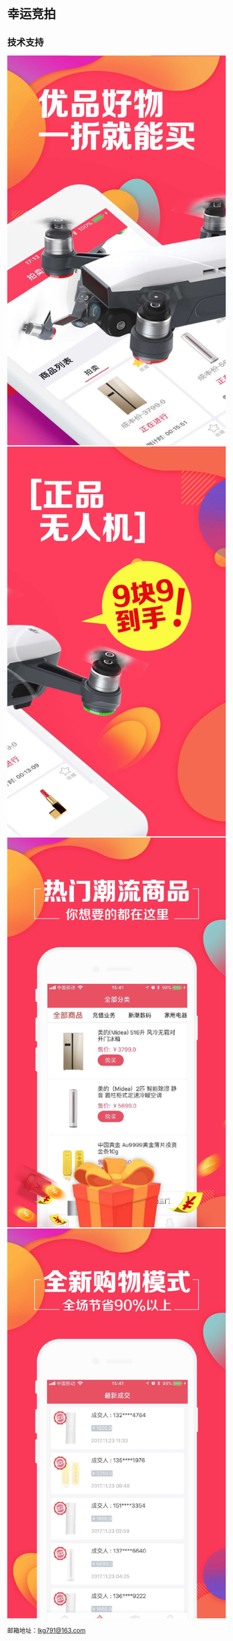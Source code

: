 
# 幸运竞拍

## 技术支持

 ![image](1.jpg)
  ![image](2.jpg)
   ![image](3.jpg)
    ![image](4.jpg)



邮箱地址：lkg791@163.com

